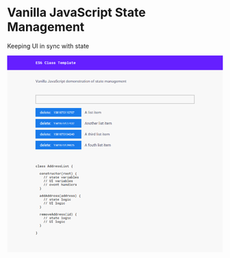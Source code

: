 # Vanilla JavaScript State Management

Keeping UI in sync with state

![screenshot](https://raw.githubusercontent.com/Jon-Dickinson/javascript-state-management/master/assets/images/screenshot.png)
